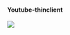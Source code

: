 #### Youtube-thinclient  


![](https://travis-ci.org/NicolaGenesin/Youtube-thinclient.svg?branch=dev)
